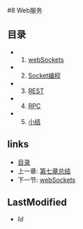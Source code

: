 #8 Web服务


## 目录
   * 1. [webSockets](8.1.md)
   * 2. [Socket编程](8.2.md)
   * 3. [REST](8.3.md)
   * 4. [RPC](8.4.md)
   * 5. [小结](8.5.md)

## links
   * [目录](<preface.md>)
   * 上一章: [第七章总结](<7.5.md>)
   * 下一节: [webSockets](<8.1.md>)

## LastModified 
   * $Id$